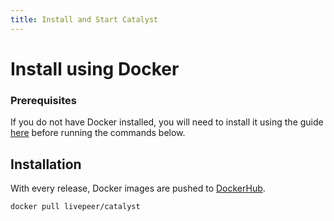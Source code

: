 ```yaml
---
title: Install and Start Catalyst
---
```


# Install using Docker

### Prerequisites

If you do not have Docker installed, you will need to install it using the guide
[here](https://docs.docker.com/get-docker/) before running the commands below.

## Installation

With every release, Docker images are pushed to
[DockerHub](https://hub.docker.com/r/livepeer/catalyst).

```bash
docker pull livepeer/catalyst
```
